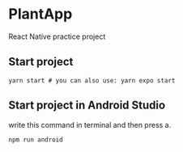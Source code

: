 # PlantApp
React Native practice project

## Start project

```
yarn start # you can also use: yarn expo start

```
## Start project in Android Studio

<p>write this command in terminal and then press a.</p>

```
npm run android

```
